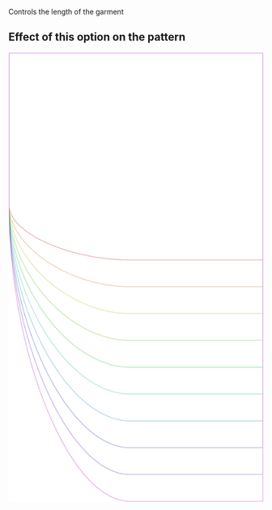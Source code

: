 Controls the length of the garment

## Effect of this option on the pattern

![This image shows the effect of this option by superimposing several variants that have a different value for this option](lunetius_lengthratio_sample.svg "Effect of this option on the pattern")
